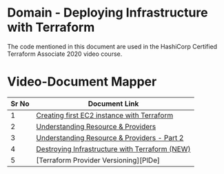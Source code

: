 # Domain  - Deploying Infrastructure with Terraform

The code mentioned in this document are used in the HashiCorp Certified Terraform Associate 2020 video course.


# Video-Document Mapper

| Sr No | Document Link |
| ------ | ------ |
| 1 | [Creating first EC2 instance with Terraform][PlDa] |
| 2 | [Understanding Resource & Providers][PlDb] |
| 3 | [Understanding Resource & Providers - Part 2][PlDc] |
| 4 | [Destroying Infrastructure with Terraform (NEW)][PlDd] |
| 5 | [Terraform Provider Versioning][PlDe] |




   [PlDa]: <https://github.com/Sathiyarajan/devops-pipeline/blob/main/terraform-aws/section1-deploying-nfrastructure-terraform/first-ec2.md>
   [PlDb]: <https://github.com/Sathiyarajan/devops-pipeline/blob/main/terraform-aws/section1-deploying-nfrastructure-terraform/resp01.md>   
   [PlDc]: <https://github.com/Sathiyarajan/devops-pipeline/blob/main/terraform-aws/section1-deploying-nfrastructure-terraform/github.md>
   [PlDd]: <https://github.com/Sathiyarajan/devops-pipeline/blob/main/terraform-aws/section1-deploying-nfrastructure-terraform/destroy.md>   
    
